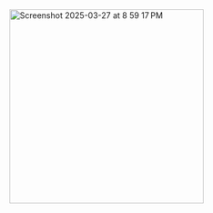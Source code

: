 <img width="341" alt="Screenshot 2025-03-27 at 8 59 17 PM" src="https://github.com/user-attachments/assets/a2fdad22-e532-412f-955e-bc6b720bf139" />

